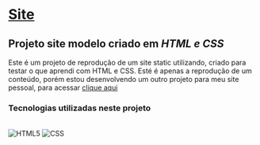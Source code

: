 # [Site](https://rlvenancio2021.github.io/site/)

## Projeto site modelo criado em _HTML e CSS_

Este é um projeto de reprodução de um site static utilizando, criado para testar o que aprendi com HTML e CSS. Esté é apenas a reprodução de um conteúdo, porém estou desenvolvendo um outro projeto para meu site pessoal, para acessar [clique aqui](https://www.rodrigolvenancio.com.br)

### Tecnologias utilizadas neste projeto

<div style="display: inline_block"><br/>
  <img aling="center" alt="HTML5" src="https://img.shields.io/badge/HTML-239120?style=for-the-badge&logo=html5&logoColor=white"/>
  <img aling="center" alt="CSS" src="https://img.shields.io/badge/CSS-239120?&style=for-the-badge&logo=css3&logoColor=white"/>
</div>
